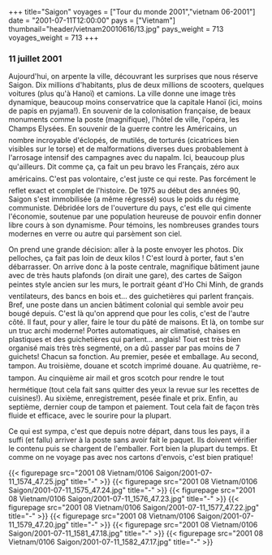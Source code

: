 +++
title="Saigon"
voyages = ["Tour du monde 2001","vietnam 06-2001"]
date = "2001-07-11T12:00:00"
pays = ["Vietnam"]
thumbnail="header/vietnam20010616/13.jpg"
pays_weight = 713
voyages_weight = 713
+++
### 11 juillet 2001

Aujourd'hui, on arpente la ville, découvrant les surprises que nous réserve 
Saigon. Dix millions d'habitants, plus de deux millions de scooters, quelques 
voitures (plus qu'à Hanoï) et camions. La ville donne une image très dynamique, 
beaucoup moins conservatrice que la capitale Hanoï (ici, moins de papis en pyjama!). 
En souvenir de la colonisation française, de beaux monuments comme la poste 
(magnifique), l'hôtel de ville, l'opéra, les Champs Elysées. En souvenir de 
la guerre contre les Américains, un nombre incroyable d'éclopés, de mutilés, 
de torturés (cicatrices bien visibles sur le torse) et de malformations diverses 
dues probablement à l'arrosage intensif des campagnes avec du napalm. Ici, beaucoup 
plus qu'ailleurs. Dit comme ça, ça fait un peu bravo les Français, zéro aux 
américains. C'est pas volontaire, c'est juste ce qui reste. Pas forcément le 
reflet exact et complet de l'histoire. De 1975 au début des années 90, Saigon 
s'est immobilisée (a même régressé) sous le poids du régime communiste. Débridée 
lors de l'ouverture du pays, c'est elle qui cimente l'économie, soutenue par 
une population heureuse de pouvoir enfin donner libre cours à son dynamisme. 
Pour témoins, les nombreuses grandes tours modernes en verre ou autre qui parsèment 
son ciel.

On prend une grande décision: aller à la poste envoyer les photos. Dix pelloches, 
ça fait pas loin de deux kilos ! C'est lourd à porter, faut s'en débarrasser. 
On arrive donc à la poste centrale, magnifique bâtiment jaune avec de très hauts 
plafonds (on dirait une gare), des cartes de Saïgon peintes style ancien sur 
les murs, le portrait géant d'Ho Chi Minh, de grands ventilateurs, des bancs 
en bois et... des guichetières qui parlent français. Bref, une poste dans un ancien 
bâtiment colonial qui semble avoir peu bougé depuis. C'est là qu'on apprend 
que pour les colis, c'est de l'autre côté. Il faut, pour y aller, faire le tour 
du pâté de maisons. Et là, on tombe sur un truc archi moderne! Portes automatiques, 
air climatisé, chaises en plastiques et des guichetières qui parlent... anglais! 
Tout est très bien organisé mais très très segmenté, on a dû passer par pas 
moins de 7 guichets! Chacun sa fonction. Au premier, pesée et emballage. Au 
second, tampon. Au troisième, douane et scotch imprimé douane. Au quatrième, 
re-tampon. Au cinquième air mail et gros scotch pour rendre le tout hermétique 
(tout cela fait sans quitter des yeux la revue sur les recettes de cuisines!). 
Au sixième, enregistrement, pesée finale et prix. Enfin, au septième, dernier 
coup de tampon et paiement. Tout cela fait de façon très fluide et efficace, 
avec le sourire pour la plupart.

Ce qui est sympa, c'est que depuis notre départ, dans tous les pays, il a suffi 
(et fallu) arriver à la poste sans avoir fait le paquet. Ils doivent vérifier 
le contenu puis se chargent de l'emballer. Fort bien la plupart du temps. Et 
comme on ne voyage pas avec nos cartons d'envois, c'est bien pratique!


<div id="TOTO">{{< figurepage src="2001 08 Vietnam/0106 Saigon/2001-07-11_1574_47.25.jpg" title="-"  >}}
{{< figurepage src="2001 08 Vietnam/0106 Saigon/2001-07-11_1575_47.24.jpg" title="-"  >}}
{{< figurepage src="2001 08 Vietnam/0106 Saigon/2001-07-11_1576_47.23.jpg" title="-"  >}}
{{< figurepage src="2001 08 Vietnam/0106 Saigon/2001-07-11_1577_47.22.jpg" title="-"  >}}
{{< figurepage src="2001 08 Vietnam/0106 Saigon/2001-07-11_1579_47.20.jpg" title="-"  >}}
{{< figurepage src="2001 08 Vietnam/0106 Saigon/2001-07-11_1581_47.18.jpg" title="-"  >}}
{{< figurepage src="2001 08 Vietnam/0106 Saigon/2001-07-11_1582_47.17.jpg" title="-"  >}}
</DIV>

